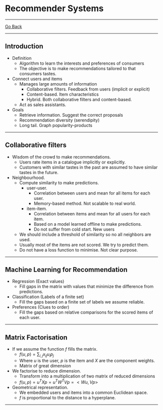 # Recommender Systems
---
[Go Back](../README.md)

---
## Introduction
- Definition
	- Algorithm to learn the interests and preferences of consumers
	- The objective is to make recommendations tailored to that consumers tastes.
- Connect users and items
	- Manages large amounts of information
		- Collaborative filters. Feedback from users (implicit or explicit)
		- Content-based. Item characteristics
		- Hybrid. Both collaborative filters and content-based.
	- Act as sales assistants.
- Goals
	- Retrieve information. Suggest the correct proposals
	- Recommendation diversity (serendipity)
	- Long tail. Graph popularity-products
---
## Collaborative filters
- Wisdom of the crowd to make recommendations.
	- Users rate items in a catalogue implicitly or explicitly.
	- Customers with similar tastes in the past are assumed to have similar tastes in the future.
- Neighbourhood.
	- Compute similarity to make predictions.
		- user-user.
			- Correlation between users and mean for all items for each user.
			- Memory-based method. Not scalable to real world.
		- item-item.
			- Correlation between items and mean for all users for each item. 
			- Based on a model learned offline to make predictions.
			- Do not suffer from cold start. New users
	- We should include a threshold of similarity so no all neighbors are used.
	- Usually most of the items are not scored. We try to predict them.
	- Do not have a loss function to minimise. Not clear purpose.
---
## Machine Learning for Recommendation
- Regression (Exact values)
	- Fill gaps in the matrix with values that minimize the difference from predictions.
- Classification (Labels of a finite set)
	- Fill the gaps based on a finite set of labels we assume reliable.
- Preferences (Clues to order)
	- Fill the gaps based on relative comparisons for the scored items of each user.
---
## Matrix Factorisation
- If we assume the function $f$ fills the matrix.
	- $f(u, p) = \sum_{i,j}x_{ij}u_ip_j$
	- Where $u$ is the user, $p$ is the item and $X$ are the component weights.
	- Matrix of great dimension
- We factorise to reduce dimension.
	- Transform into a multiplication of two matrix of reduced dimensions
	- $f(u, p) = u^TXp = u^TW^TVp = <Wu, Vp>$
- Geometrical representation.
	- We embedded users and items into a common Euclidean space.
	- $f$ is proportional to the distance to a hyperplane.
---